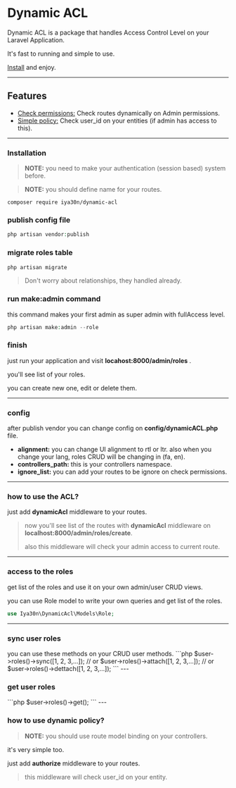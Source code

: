 # Dynamic ACL

Dynamic ACL is a package that handles Access Control Level on your Laravel Application.

It's fast to running and simple to use.

<a href="#installation">Install</a> and enjoy.

---

## Features

- <a href="#check_routes">Check permissions:</a> Check routes dynamically on Admin permissions.
- <a href="#simple_policy">Simple policy:</a> Check user_id on your entities (if admin has access to this).

---

<span id="installation"><h3>Installation</h3></span>

> **NOTE:** you need to make your authentication (session based) system before.

> **NOTE:** you should define name for your routes.


```
composer require iya30n/dynamic-acl
```


### publish config file

```php
php artisan vendor:publish
```

### migrate roles table

```php
php artisan migrate
```

> Don't worry about relationships, they handled already.

### run make:admin command

this command makes your first admin as super admin with fullAccess level.

```php
php artisan make:admin --role
```

### finish

just run your application and visit **locahost:8000/admin/roles** .

you'll see list of your roles.

you can create new one, edit or delete them.

---

### config

after publish vendor you can change config on **config/dynamicACL.php** file.

- **alignment:** you can change UI alignment to rtl or ltr. also when you change your lang, roles CRUD will be changing in (fa, en).
- **controllers_path:** this is your controllers namespace.
- **ignore_list:** you can add your routes to be ignore on check permissions.

---

<h3 id="check_routes">how to use the ACL?</h3>

just add **dynamicAcl** middleware to your routes.
> now you'll see list of the routes with **dynamicAcl** middleware on **localhost:8000/admin/roles/create**.
>
> also this middleware will check your admin access to current route.
---
<h3 id="list_of_the_roles">access to the roles</h3>
get list of the roles and use it on your own admin/user CRUD views.

you can use Role model to write your own queries and get list of the roles.
```php
use Iya30n\DynamicAcl\Models\Role;
```
---
<h3 id="sync_user_roles">sync user roles</h3>
you can use these methods on your CRUD user methods.
```php
$user->roles()->sync([1, 2, 3,...]);
// or
$user->roles()->attach([1, 2, 3,...]);
// or
$user->roles()->dettach([1, 2, 3,...]);
```
---
<h3 id="get_user_roles">get user roles</h3>
```php
$user->roles()->get();
```
---

<h3 id="simple_policy">how to use dynamic policy?</h3>

> **NOTE:** you should use route model binding on your controllers.

it's very simple too.

just add **authorize** middleware to your routes.

> this middleware will check user_id on your entity.